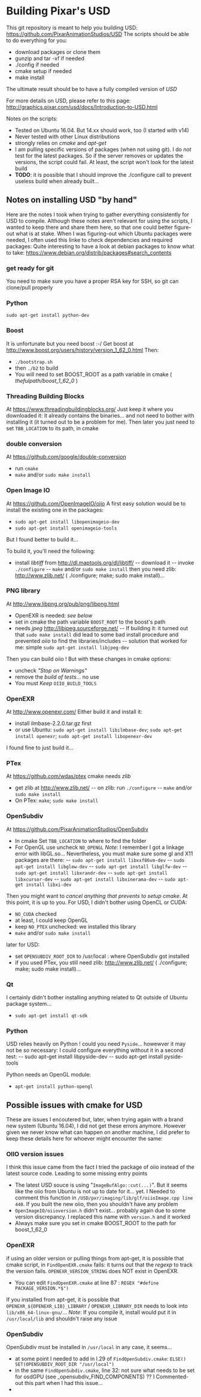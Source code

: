 # Building Pixar's USD
This git repository is meant to help you building USD:
https://github.com/PixarAnimationStudios/USD
The scripts should be able to do everything for you:
- download packages or clone them
- gunzip and tar -xf if needed
- ./config if needed
- cmake setup if needed
- make install

The ultimate result should be to have a fully compiled version of *USD*

For more details on USD, please refer to this page:
http://graphics.pixar.com/usd/docs/Introduction-to-USD.html

Notes on the scripts:
- Tested on Ubuntu 16.04. But 14.xx should work, too (I started with v14)
- Never tested with other Linux distributions
- strongly relies on *cmake* and *apt-get*
- I am pulling specific versions of packages (when not using git). I do *not* test for the latest packages. So if the server removes or updates the versions, the script could fail. At least, the script won't look for the latest build
- **TODO**: it is possible that I should improve the ./configure call to prevent useless build when already built...

## Notes on installing USD "by hand"
Here are the notes I took when trying to gather everything consistently for USD to compile. Although these notes aren't relevant for using the scripts, I wanted to keep there and share them here, so that one could better figure-out what is at stake.
When I was figuring-out which Ubuntu packages were needed, I often used this linke to check dependencies and required packages:
Quite interesting to have a look at debian packages to know what to take:
https://www.debian.org/distrib/packages#search_contents

### get ready for git
You need to make sure you have a proper RSA key for SSH, so git can clone/pull properly
<todo add details>
### Python
`sudo apt-get install python-dev`
### Boost
It is unfortunate but you need boost :-/
Get boost at http://www.boost.org/users/history/version_1_62_0.html
Then:
- `./bootstrap.sh`
- then `./b2` to build
- You will need to set BOOST_ROOT as a path variable in cmake ( *thefulpath/boost_1_62_0* )

### Threading Building Blocks
At https://www.threadingbuildingblocks.org/
Just keep it where you downloaded it: it already contains the binaries... and not need to bother with installing it (it turned out to be a problem for me). Then later you just need to set `TBB_LOCATION` to its path, in cmake

### double conversion
At https://github.com/google/double-conversion
- run `cmake`
- `make` and/or `sudo make install`

### Open Image IO
At https://github.com/OpenImageIO/oiio
A first easy solution would be to install the existing one in the packages: 
- `sudo apt-get install libopenimageio-dev` 
- `sudo apt-get install openimageio-tools`

But I found better to build it...

To build it, you'll need the following:
- install *libtiff* from http://dl.maptools.org/dl/libtiff/
-- download it
-- invoke `./configure`
-- `make` and/or `sudo make install`
then you need zlib: http://www.zlib.net/ ( ./configure; make; sudo make install)...

### PNG library
At http://www.libpng.org/pub/png/libpng.html 
- OpenEXR is needed: *see below*
- set in cmake the path variable `BOOST_ROOT` to the boost's path
- needs *jpeg* http://libjpeg.sourceforge.net/
-- If building it: it turned out that `sudo make install` did lead to some bad install procedure and prevented *oiio* to find the libraries/includes
-- solution that worked for me: simple `sudo apt-get install libjpeg-dev`

Then you can build oiio ! But with these changes in cmake options:
- uncheck *"Stop on Warnings"*
- remove the *build of tests*... no use
- You must *Keep* `OIIO_BUILD_TOOLS`

### OpenEXR
At http://www.openexr.com/
Either build it and install it:
- install ilmbase-2.2.0.tar.gz first
- or use Ubuntu: `sudo apt-get install libilmbase-dev`; `sudo apt-get install openexr`; `sudo apt-get install libopenexr-dev`

I found fine to just build it...

### PTex
At https://github.com/wdas/ptex
cmake needs *zlib*
- get zlib at http://www.zlib.net/
-- on zlib: run `./configure`
-- `make` and/or `sudo make install`
- On PTex: `make`; `sudo make install`

### OpenSubdiv
At https://github.com/PixarAnimationStudios/OpenSubdiv 
- In cmake Set `TBB_LOCATION` to where to find the folder
- For OpenGL use uncheck `NO_OPENGL`
_Note_: I remember I got a linkage error with libGL.so... Nevertheless, you must make sure some gl and X11 packages are there:
-- `sudo apt-get install libxxf86vm-dev`
-- `sudo apt-get install libglew-dev`
-- `sudo apt-get install libglfw-dev`
-- `sudo apt-get install libxrandr-dev`
-- `sudo apt-get install libxcursor-dev`
-- `sudo apt-get install libxinerama-dev`
-- `sudo apt-get install libxi-dev`

Then you might want to *cancel anything that prevents to setup cmake*. At this point, it is up to you. For USD, I didn't bother using OpenCL or CUDA:
- `NO_CUDA` checked
- at least, I could keep OpenGL
- keep `NO_PTEX` unchecked: we installed this library
- `make` and/or `sudo make install`

later for USD:
- set `OPENSUBDIV_ROOT_DIR` to /usr/local : where OpenSubdiv got installed
- if you used PTex, you still need zlib: http://www.zlib.net/ ( ./configure; make; sudo make install)...

### Qt
I certainly didn't bother installing anything related to Qt outside of Ubuntu package system...
- `sudo apt-get install qt-sdk`

### Python
USD relies heavily on Python !
could you need `Pyside`... howewver it may not be so necessary: I could configure everything without it in a second test:
-- sudo apt-get install libpyside-dev
-- sudo apt-get install pyside-tools

Python needs an OpenGL module: 
- `apt-get install python-opengl`

## Possible issues with cmake for USD
These are issues I encoutered but, later, when trying again with a brand new system (Ubuntu 16.04), I did not get these errors anymore. However given we never know what can happen on another machine, I did prefer to keep these details here for whoever might encounter the same:

### OIIO version issues
I think this issue came from the fact I tried the package of oiio instead of the latest source code. Leading to some missing entry points
- The latest USD souce is using "`ImageBufAlgo::cut(...)`". But it seems like the oiio from Ubuntu is not up to date for it... yet. 
I Needed to comment this function in `/USD/pxr/imaging/lib/glf/oiioImage.cpp line 440`. If you built the new oiio, then you shouldn't have any problem
- `OpenImageIO/oiioversion.h` didn't exist... probably again due to some version discrepancy. I replaced this name  with `version.h` and it worked
- Always make sure you set in cmake BOOST_ROOT to the path for boost_1_62_0

### OpenEXR
if using an older version or pulling things from apt-get, it is possible that cmake script, in `FindOpenEXR.cmake` fails: it turns out that the *regexp* to track the version fails. `OPENEXR_VERSION_STRING` does NOT exist in OpenEXR. 
- You can edit `FindOpenEXR.cmake` at line 87 : `REGEX "#define PACKAGE_VERSION.*$")`

If you installed from apt-get, it is possible that `OPENEXR_${OPENEXR_LIB}_LIBRARY` / `OPENEXR_LIBRARY_DIR` needs to look into `lib/x86_64-linux-gnu/`... 
*Note*: If you compile it, install would put it in `/usr/local/lib` and shouldn't raise any issue

### OpenSubdiv
OpenSubdiv must be installed in `/usr/local` in any case, it seems...
- at some point I needed to add in l.29 of `FindOpenSubdiv.cmake`: 
`ELSE() SET(OPENSUBDIV_ROOT_DIR "/usr/local")`
- in the same `FindOpenSubdiv.cmake`, line 32: not sure what needs to be set for osdGPU (see _opensubdiv_FIND_COMPONENTS) ?? I Commented-out this part when I had this issue...
- 
